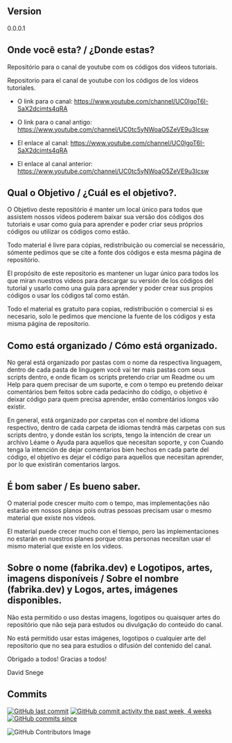 ## Version
0.0.0.1

## Onde você esta? / ¿Donde estas?

Repositório para o canal de youtube com os códigos dos vídeos tutoriais.

Repositorio para el canal de youtube con los códigos de los videos tutoriales.

- O link para o canal: https://www.youtube.com/channel/UC0lgoT6I-SaX2dcimts4qRA
- O link para o canal antigo: https://www.youtube.com/channel/UC0tc5yNWoaO5ZeVE9u3Icsw

- El enlace al canal: https://www.youtube.com/channel/UC0lgoT6I-SaX2dcimts4qRA
- El enlace al canal anterior: https://www.youtube.com/channel/UC0tc5yNWoaO5ZeVE9u3Icsw

## Qual o Objetivo / ¿Cuál es el objetivo?.

O Objetivo deste repositório é manter um local único para todos que assistem nossos vídeos poderem baixar sua versão dos códigos dos tutoriais e usar como guia para aprender e poder criar seus próprios códigos ou utilizar os códigos como estão.

Todo material é livre para cópias, redistribuição ou comercial se necessário, sómente pedimos que se cite a fonte dos códigos e esta mesma página de repositório.

El propósito de este repositorio es mantener un lugar único para todos los que miran nuestros videos para descargar su versión de los códigos del tutorial y usarlo como una guía para aprender y poder crear sus propios códigos o usar los códigos tal como están.

Todo el material es gratuito para copias, redistribución o comercial si es necesario, solo le pedimos que mencione la fuente de los códigos y esta misma página de repositorio.

## Como está organizado / Cómo está organizado.

No geral está organizado por pastas com o nome da respectiva linguagem, dentro de cada pasta de lingugem você vai ter mais pastas com seus scripts dentro, e onde ficam os scripts pretendo criar um Readme ou um Help para quem precisar de um suporte, e com o tempo eu pretendo deixar comentários bem feitos sobre cada pedacinho do código, o objetivo é deixar código para quem precisa aprender, então comentários longos vão existir.

En general, está organizado por carpetas con el nombre del idioma respectivo, dentro de cada carpeta de idiomas tendrá más carpetas con sus scripts dentro, y donde están los scripts, tengo la intención de crear un archivo Léame o Ayuda para aquellos que necesitan soporte, y con Cuando tenga la intención de dejar comentarios bien hechos en cada parte del código, el objetivo es dejar el código para aquellos que necesitan aprender, por lo que existirán comentarios largos.

## É bom saber / Es bueno saber.

O material pode crescer muito com o tempo, mas implementações não estarão em nossos planos pois outras pessoas precisam usar o mesmo material que existe nos vídeos.

El material puede crecer mucho con el tiempo, pero las implementaciones no estarán en nuestros planes porque otras personas necesitan usar el mismo material que existe en los videos.

## Sobre o nome (fabrika.dev) e Logotipos, artes, imagens disponíveis / Sobre el nombre (fabrika.dev) y Logos, artes, imágenes disponibles.

Não esta permitido o uso destas imagens, logotipos ou quaisquer artes do repositório que não seja para estudos ou divulgação do conteúdo do canal.

No está permitido usar estas imágenes, logotipos o cualquier arte del repositorio que no sea para estudios o difusión del contenido del canal.

Obrigado a todos!
Gracias a todos!

David Snege

## Commits
[![GitHub last commit](https://img.shields.io/github/last-commit/google/skia.svg?style=flat)]()
[![GitHub commit activity the past week, 4 weeks](https://img.shields.io/github/commit-activity/y/eslint/eslint.svg?style=flat)]() [![GitHub commits since](https://img.shields.io/github/commits-since/tterb/playmusic/v1.2.0.svg)]() 

![GitHub Contributors Image](https://contrib.rocks/image?repo=davidsnege/FabrikaDev)


